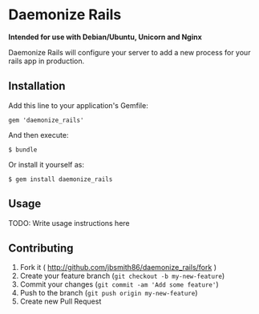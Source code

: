 # Daemonize Rails

**Intended for use with Debian/Ubuntu, Unicorn and Nginx**

Daemonize Rails will configure your server to add a new process for your rails app in production.

## Installation

Add this line to your application's Gemfile:

    gem 'daemonize_rails'

And then execute:

    $ bundle

Or install it yourself as:

    $ gem install daemonize_rails

## Usage

TODO: Write usage instructions here

## Contributing

1. Fork it ( http://github.com/jbsmith86/daemonize_rails/fork )
2. Create your feature branch (`git checkout -b my-new-feature`)
3. Commit your changes (`git commit -am 'Add some feature'`)
4. Push to the branch (`git push origin my-new-feature`)
5. Create new Pull Request
